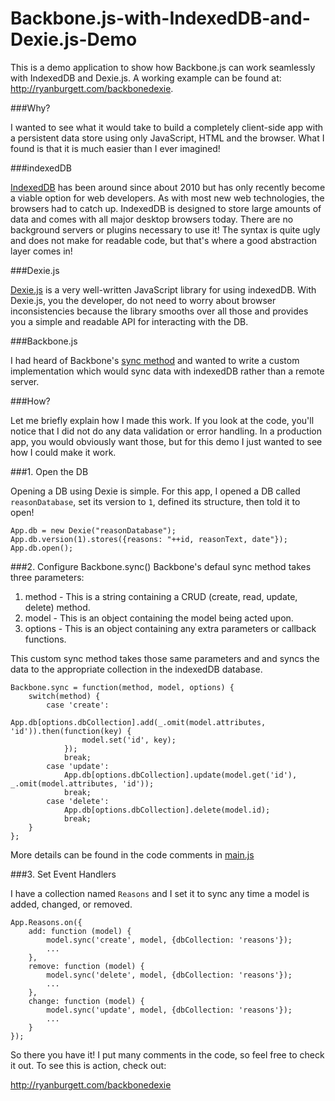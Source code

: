 Backbone.js-with-IndexedDB-and-Dexie.js-Demo
============================================

This is a demo application to show how Backbone.js can work seamlessly with IndexedDB and Dexie.js. A working example can be found at: http://ryanburgett.com/backbonedexie.

###Why?

I wanted to see what it would take to build a completely client-side app with a persistent data store using only JavaScript, HTML and the browser. What I found is that it is much easier than I ever imagined!

###indexedDB

[IndexedDB](https://developer.mozilla.org/en-US/docs/Web/API/IndexedDB_API) has been around since about 2010 but has only recently become a viable option for web developers. As with most new web technologies, the browsers had to catch up. IndexedDB is designed to store large amounts of data and comes with all major desktop browsers today. There are no background servers or plugins necessary to use it! The syntax is quite ugly and does not make for readable code, but that's where a good abstraction layer comes in!

###Dexie.js

[Dexie.js](https://github.com/dfahlander/Dexie.js/wiki/Dexie.js) is a very well-written JavaScript library for using indexedDB. With Dexie.js, you the developer, do not need to worry about browser inconsistencies because the library smooths over all those and provides you a simple and readable API for interacting with the DB.

###Backbone.js

I had heard of Backbone's [sync method](http://backbonejs.org/#Sync) and wanted to write a custom implementation which would sync data with indexedDB rather than a remote server.

###How?

Let me briefly explain how I made this work. If you look at the code, you'll notice that I did not do any data validation or error handling. In a production app, you would obviously want those, but for this demo I just wanted to see how I could make it work.

###1. Open the DB

Opening a DB using Dexie is simple. For this app, I opened a DB called `reasonDatabase`, set its version to `1`, defined its structure, then told it to open!

```
App.db = new Dexie("reasonDatabase");
App.db.version(1).stores({reasons: "++id, reasonText, date"});
App.db.open();
```

###2. Configure Backbone.sync()
Backbone's defaul sync method takes three parameters:

1. method - This is a string containing a CRUD (create, read, update, delete) method.
2. model - This is an object containing the model being acted upon.
3. options - This is an object containing any extra parameters or callback functions.

This custom sync method takes those same parameters and and syncs the data to the appropriate collection in the indexedDB database.

```
Backbone.sync = function(method, model, options) {
	switch(method) {
		case 'create':
      			App.db[options.dbCollection].add(_.omit(model.attributes, 'id')).then(function(key) {
				model.set('id', key);
			});
			break;
		case 'update':
			App.db[options.dbCollection].update(model.get('id'), _.omit(model.attributes, 'id'));
			break;
		case 'delete':
			App.db[options.dbCollection].delete(model.id);
			break;
	}
};
```
More details can be found in the code comments in [main.js](https://github.com/rBurgett/Backbone.js-with-IndexedDB-and-Dexie.js-Demo/blob/master/app/script/main.js)

###3. Set Event Handlers

I have a collection named `Reasons` and I set it to sync any time a model is added, changed, or removed.

```
App.Reasons.on({
	add: function (model) {
		model.sync('create', model, {dbCollection: 'reasons'});
		...
	},
	remove: function (model) {
		model.sync('delete', model, {dbCollection: 'reasons'});
		...
	},
	change: function (model) {
		model.sync('update', model, {dbCollection: 'reasons'});
		...
	}
});
```

So there you have it! I put many comments in the code, so feel free to check it out. To see this is action, check out:

http://ryanburgett.com/backbonedexie
